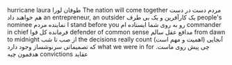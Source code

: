 hurricane laura طوفان لورا
The nation will come together مردم دست در دست هم خواهند داد
an entrepreneur, an outsider  یک کارآفرین و یک بی طرف
people's nominee نماینده مردم
I stand before you رو به روی شما ایستاده ام
commander in chief فرمانده کل قوا
defender of common sense مدافع عقل سالم
from dawn to midnight از صب تا شب
the decisions really count (اهمیت و مهم است) آنجایی که تصمیماتی سرنوشساز وجود دارد 
what we were in for چی پیش روی ماست. هدفمون چیه 
convictions عقاید
